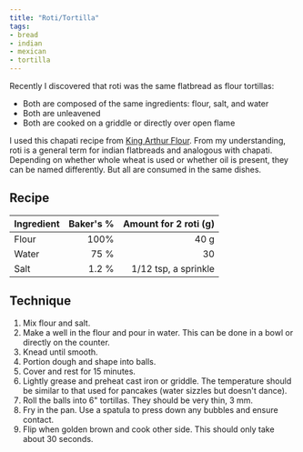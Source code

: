 ```yaml
---
title: "Roti/Tortilla"
tags:
- bread
- indian
- mexican
- tortilla
---
```


Recently I discovered that roti was the same flatbread as flour tortillas:

* Both are composed of the same ingredients: flour, salt, and water
* Both are unleavened
* Both are cooked on a griddle or directly over open flame

I used this chapati recipe from [King Arthur Flour][1].
From my understanding, roti is a general term for indian flatbreads and analogous with chapati.
Depending on whether whole wheat is used or whether oil is present, they can be named differently.
But all are consumed in the same dishes.

[1]: https://www.kingarthurflour.com/recipes/whole-grain-flatbread-chapati-recipe

## Recipe

Ingredient | Baker's % | Amount for 2 roti (g)
|-|-:|-:|
Flour | 100% | 40 g
Water | 75 % | 30
Salt | 1.2 % | 1/12 tsp, a sprinkle

## Technique

1. Mix flour and salt.
1. Make a well in the flour and pour in water.
    This can be done in a bowl or directly on the counter.
1. Knead until smooth.
1. Portion dough and shape into balls.
1. Cover and rest for 15 minutes.
1. Lightly grease and preheat cast iron or griddle.
    The temperature should be similar to that used for pancakes (water sizzles but doesn't dance).
1. Roll the balls into 6" tortillas. They should be very thin, 3 mm.
1. Fry in the pan.
    Use a spatula to press down any bubbles and ensure contact.
1. Flip when golden brown and cook other side.
    This should only take about 30 seconds.
